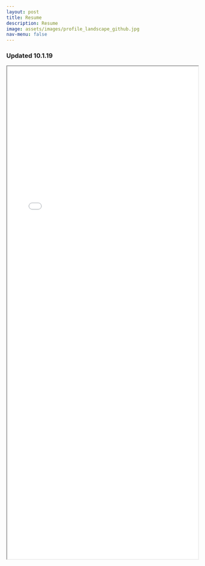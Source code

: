 ```yaml
---
layout: post
title: Resume
description: Resume
image: assets/images/profile_landscape_github.jpg
nav-menu: false
---
```


<html>
  <head>
    <title>Cliff's Resume</title>
  </head>
  <body>
    <h3>Updated 10.1.19</h3>
    <iframe src="assets/pdfs/DataScienceResume.pdf#toolbar=0" width="100%" height="1300px">
    </iframe>
  </body>
</html>
